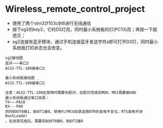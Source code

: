 # Wireless_remote_control_project

- 使用了两个stm32f103c8t6进行无线通信
- 按下sg2的key2，它的D5灯亮，同时最小系统板的灯(PC13)亮；再按一下就熄灭；
- sg2连接有蓝牙模块，通过手机连接蓝牙发送字符a即可打开D3灯，同时最小系统板灯的状态也会改变。

```shell
sg2接线图
蓝牙———串口2
AS32-TTL-100接串口1

最小系统板接线图
AS32-TTL-100接串口1

注意：AS32-TTL-100在使用时需要先配对，在配对完成后MD0，MD1需要接GND
最小系统板通过串口烧录：
TX——-PA10
RX---PA9
同时BOOT0接1，BOOT1接0，使用FLYMCU烧录选择DTR的高电平复位，RTS高电平进BootLoader
，在烧录完成后，需要将BOOT0接0，BOOT1接0
```

